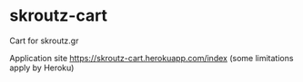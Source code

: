 # skroutz-cart
Cart for skroutz.gr

Application site
https://skroutz-cart.herokuapp.com/index
(some limitations apply by Heroku)
